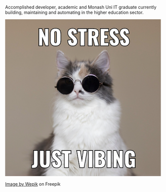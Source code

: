 Accomplished developer, academic and Monash Uni IT graduate currently building, maintaining and automating in the higher education sector. 

![cat vibing](/git_assets/cat_vibe.png)

<a href="https://www.freepik.com/free-vector/simple-vibing-cat-square-meme_58459053.htm#query=funny%20cat%20memes&position=4&from_view=keyword&track=ais_hybrid&uuid=25491b4c-935d-4ccc-ac22-7669f90cf9ae">Image by Wepik</a> on Freepik
